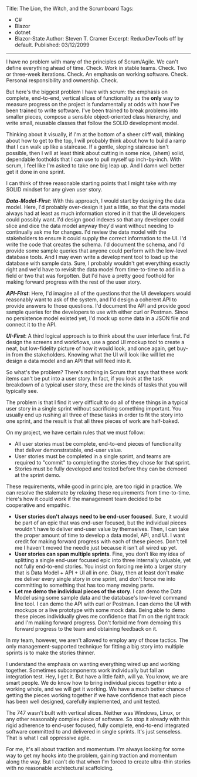 Title: The Lion, the Witch, and the Scrumboard
Tags: 
  - C# 
  - Blazor 
  - dotnet 
  - Blazor-State
Author: Steven T. Cramer
Excerpt: ReduxDevTools off by default. 
Published: 03/12/2099
---

I have no problem with many of the principles of Scrum/Agile. We can't define everything ahead of time. Check. Work in stable teams. Check. Two or three-week iterations. Check. An emphasis on working software. Check. Personal responsibility and ownership. Check.

But here's the biggest problem I have with scrum: the emphasis on complete, end-to-end, vertical slices of functionality as the **only** way to measure progress on the project is fundamentally at odds with how I've been trained to write software. I've been trained to break problems into smaller pieces, compose a sensible object-oriented class hierarchy, and write small, reusable classes that follow the SOLID development model.

Thinking about it visually, if I'm at the bottom of a sheer cliff wall, thinking about how to get to the top, I will probably think about how to build a ramp that I can walk up like a staircase. If a gentle, sloping staircase isn't possible, then I will at least think about cutting in some nice, (ahem) solid, dependable footholds that I can use to pull myself up inch-by-inch. With scrum, I feel like I'm asked to take one big leap up. And I damn well better get it done in one sprint.

I can think of three reasonable starting points that I might take with my SOLID mindset for any given user story.

***Data-Model-First***: With this approach, I would start by designing the data model. Here, I'd probably over-design it just a little, so that the data model always had at least as much information stored in it that the UI developers could possibly want. I'd design good indexes so that any developer could slice and dice the data model anyway they'd want without needing to continually ask me for changes. I'd review the data model with the stakeholders to ensure it could supply the correct information to the UI. I'd write the code that creates the schema. I'd document the schema, and I'd provide some sample queries that anyone could perform with the low-level database tools. And I may even write a development tool to load up the database with sample data. Sure, I probably wouldn't get everything exactly right and we'd have to revisit the data model from time-to-time to add in a field or two that was forgotten. But I'd have a pretty good foothold for making forward progress with the rest of the user story.

***API-First***: Here, I'd imagine all of the questions that the UI developers would reasonably want to ask of the system, and I'd design a coherent API to provide answers to those questions. I'd document the API and provide good sample queries for the developers to use with either curl or Postman. Since no persistence model existed yet, I'd mock up some data in a JSON file and connect it to the API.

***UI-First***: A third logical approach is to think about the user interface first. I'd design the screens and workflows, use a good UI mockup tool to create a neat, but low-fidelity picture of how it would look, and once again, get buy-in from the stakeholders. Knowing what the UI will look like will let me design a data model and an API that will feed into it.

So what's the problem? There's nothing in Scrum that says that these work items can't be put into a user story. In fact, if you look at the task breakdown of a typical user story, these are the kinds of tasks that you will typically see.

The problem is that I find it very difficult to do all of these things in a typical user story in a single sprint without sacrificing something important. You usually end up rushing all three of these tasks in order to fit the story into one sprint, and the result is that all three pieces of work are half-baked.

On my project, we have certain rules that we must follow:

* All user stories must be complete, end-to-end pieces of functionality that deliver demonstratable, end-user value.
* User stories must be completed in a single sprint, and teams are required to "commit" to completing the stories they chose for that sprint.
* Stories must be fully developed and tested before they can be demoed at the sprint demo.

These requirements, while good in principle, are too rigid in practice. We can resolve the stalemate by relaxing these requirements from time-to-time. Here's how it could work if the management team decided to be cooperative and empathic.

* **User stories don't always need to be end-user focused**. Sure, it would be part of an epic that was end-user focused, but the individual pieces wouldn't have to deliver end-user value by themselves. Then, I can take the proper amount of time to develop a data model, API, and UI. I want credit for making forward progress with each of these pieces. Don't tell me I haven't moved the needle just because it isn't all wired up yet.
* **User stories can span multiple sprints**. Fine, you don't like my idea of splitting a single end-user focused epic into three internally valuable, yet not fully end-to-end stories. You insist on forcing me into a larger story that is Data Model + API + UI all in one. Okay, then at least don't make me deliver every single story in one sprint, and don't force me into committing to something that has too many moving parts.
* **Let me demo the individual pieces of the story**. I can demo the Data Model using some sample data and the database's low-level command line tool. I can demo the API with curl or Postman. I can demo the UI with mockups or a live prototype with some mock data. Being able to demo these pieces individually gives me confidence that I'm on the right track and I'm making forward progress. Don't forbid me from demoing this forward progress to the team and obtaining feedback on it.

In my team, however, we aren't allowed to employ any of those tactics. The only management-supported technique for fitting a big story into multiple sprints is to make the stories thinner.

I understand the emphasis on wanting everything wired up and working together. Sometimes subcomponents work individually but fail an integration test. Hey, I get it. But have a little faith, will ya. You know, we are smart people. We do know how to bring individual pieces together into a working whole, and we will get it working. We have a much better chance of getting the pieces working together if we have confidence that each piece has been well designed, carefully implemented, and unit tested.

The 747 wasn't built with vertical slices. Neither was Windows, Linux, or any other reasonably complex piece of software. So stop it already with this rigid adherence to end-user focused, fully complete, end-to-end integrated software committed to and delivered in single sprints. It's just senseless. That is what I call oppressive agile.

For me, it's all about traction and momentum. I'm always looking for some way to get my hooks into the problem, gaining traction and momentum along the way. But I can't do that when I'm forced to create ultra-thin stories with no reasonable architectural scaffolding.


